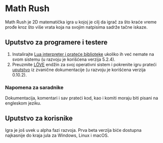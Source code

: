 # Math Rush

Math Rush je 2D matematička igra u kojoj je cilj da igrač za što kraće vreme prođe kroz što više vrata koja na svojim natpisima sadrže tačne iskaze.

## Uputstvo za programere i testere

1. Instalirajte [Lua interpreter i prateće biblioteke](https://www.lua.org/start.html) ukoliko ih već nemate na svom sistemu (u razvoju je korišćena verzija 5.2.4).
2. Preuzmite [LÖVE](https://love2d.org) endžin za svoj operativni sistem i pokrenite igru prateći [uputstvo](https://love2d.org/wiki/Getting_Started#Running_Games) iz zvanične dokumentacije (u razvoju je korišćena verzija 0.10.2).

### Napomena za saradnike

Dokumentacija, komentari i sav prateći kod, kao i komiti moraju biti pisani na engleskom jeziku.

## Uputstvo za korisnike

Igra je još uvek u alpha fazi razvoja. Prva beta verzija biće dostupna najkasnije do kraja jula za Windows, Linux i macOS.